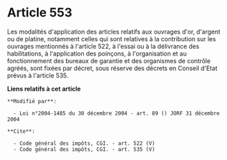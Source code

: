 # Article 553

Les modalités d'application des articles relatifs aux ouvrages d'or, d'argent ou de platine, notamment celles qui sont
relatives à la contribution sur les ouvrages mentionnés à l'article 522, à l'essai ou à la délivrance des habilitations, à
l'application des poinçons, à l'organisation et au fonctionnement des bureaux de garantie et des organismes de contrôle
agréés, sont fixées par décret, sous réserve des décrets en Conseil d'Etat prévus à l'article 535.

**Liens relatifs à cet article**

	**Modifié par**:

	  - Loi n°2004-1485 du 30 décembre 2004 - art. 89 () JORF 31 décembre 2004

	**Cite**:

	  - Code général des impôts, CGI. - art. 522 (V)
	  - Code général des impôts, CGI. - art. 535 (V)
